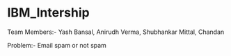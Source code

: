 # IBM_Intership
Team Members:- Yash Bansal, Anirudh Verma, Shubhankar Mittal, Chandan 

Problem:- Email spam or not spam
